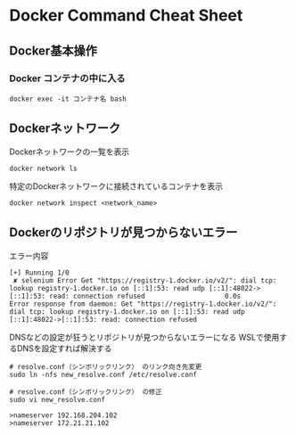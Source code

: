 # Docker Command Cheat Sheet

## Docker基本操作
### Docker コンテナの中に入る
```
docker exec -it コンテナ名 bash
```

## Dockerネットワーク
Dockerネットワークの一覧を表示
```
docker network ls
```

特定のDockerネットワークに接続されているコンテナを表示
```
docker network inspect <network_name>
```

## Dockerのリポジトリが見つからないエラー
エラー内容
```
[+] Running 1/0
 ✘ selenium Error Get "https://registry-1.docker.io/v2/": dial tcp: lookup registry-1.docker.io on [::1]:53: read udp [::1]:48022->[::1]:53: read: connection refused                    0.0s 
Error response from daemon: Get "https://registry-1.docker.io/v2/": dial tcp: lookup registry-1.docker.io on [::1]:53: read udp [::1]:48022->[::1]:53: read: connection refused
```

DNSなどの設定が狂うとリポジトリが見つからないエラーになる
WSLで使用するDNSを設定すれば解決する
```
# resolve.conf（シンボリックリンク） のリンク向き先変更
sudo ln -nfs new_resolve.conf /etc/resolve.conf

# resolve.conf（シンボリックリンク） の修正
sudo vi new_resolve.conf

>nameserver 192.168.204.102
>nameserver 172.21.21.102

```
